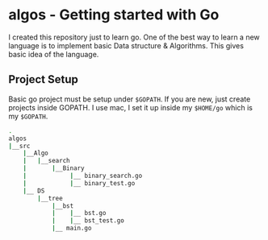 # algos - Getting started with Go

I created this repository just to learn go. One of the best way to learn a new language is to implement basic Data structure & Algorithms. This gives
basic idea of the language.

## Project Setup
Basic go project must be setup under `$GOPATH`. If you are new, just create projects inside GOPATH.
I use mac, I set it up inside my `$HOME/go` which is my `$GOPATH`.

```sh
.
algos
|__src
    |__Algo
    |   |__search
    |       |__Binary
    |            |__ binary_search.go
    |            |__ binary_test.go
    |__ DS
        |__tree
            |__bst
            |    |__ bst.go    
            |    |__ bst_test.go
            |__ main.go   
```


